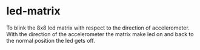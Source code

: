 # led-matrix
To blink the 8x8 led matrix with respect to the direction of accelerometer.
With the direction of the accelerometer the matrix make led on and back to the normal position the led gets off. 
